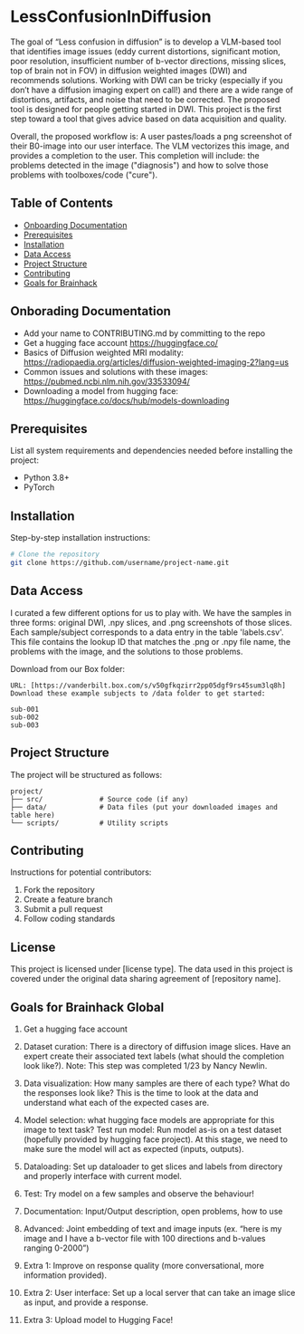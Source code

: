 # LessConfusionInDiffusion
The goal of “Less confusion in diffusion” is to develop a VLM-based tool that identifies image issues (eddy current distortions, significant motion, poor resolution, insufficient number of b-vector directions, missing slices, top of brain not in FOV) in diffusion weighted images (DWI) and recommends solutions. Working with DWI can be tricky (especially if you don’t have a diffusion imaging expert on call!) and there are a wide range of distortions, artifacts, and noise that need to be corrected. The proposed tool is designed for people getting started in DWI. This project is the first step toward a tool that gives advice based on data acquisition and quality. 

Overall, the proposed workflow is: A user pastes/loads a png screenshot of their B0-image into our user interface. The VLM vectorizes this image, and provides a completion to the user. This completion will include: the problems detected in the image ("diagnosis") and how to solve those problems with toolboxes/code ("cure"). 

## Table of Contents
- [Onboarding Documentation](#onboarding)
- [Prerequisites](#prerequisites)
- [Installation](#installation)
- [Data Access](#data-access)
- [Project Structure](#project-structure)
- [Contributing](#contributing)
- [Goals for Brainhack](#Goals)


## Onborading Documentation
* Add your name to CONTRIBUTING.md by committing to the repo
* Get a hugging face account https://huggingface.co/ 
* Basics of Diffusion weighted MRI modality: https://radiopaedia.org/articles/diffusion-weighted-imaging-2?lang=us
* Common issues and solutions with these images: https://pubmed.ncbi.nlm.nih.gov/33533094/ 
* Downloading a model from hugging face: https://huggingface.co/docs/hub/models-downloading 

## Prerequisites

List all system requirements and dependencies needed before installing the project:

- Python 3.8+
- PyTorch

## Installation

Step-by-step installation instructions:

```bash
# Clone the repository
git clone https://github.com/username/project-name.git
```

## Data Access
I curated a few different options for us to play with. We have the samples in three forms: original DWI, .npy slices, and .png screenshots of those slices. Each sample/subject corresponds to a data entry in the table 'labels.csv'. This file contains the lookup ID that matches the .png or .npy file name, the problems with the image, and the solutions to those problems. 

Download from our Box folder:
```
URL: [https://vanderbilt.box.com/s/v50gfkqzirr2pp05dgf9rs45sum3lq8h]
Download these example subjects to /data folder to get started:

sub-001
sub-002
sub-003
```

## Project Structure
The project will be structured as follows:
```
project/
├── src/              # Source code (if any)
├── data/             # Data files (put your downloaded images and table here)
└── scripts/          # Utility scripts
```

## Contributing

Instructions for potential contributors:

1. Fork the repository
2. Create a feature branch
3. Submit a pull request
4. Follow coding standards

## License

This project is licensed under [license type]. The data used in this project is covered under the original data sharing agreement of [repository name].

## Goals for Brainhack Global
1. Get a hugging face account
2. Dataset curation: There is a directory of diffusion image slices. Have an expert create their associated text labels (what should the completion look like?). Note: This step was completed 1/23 by Nancy Newlin.
3. Data visualization: How many samples are there of each type? What do the responses look like? This is the time to look at the data and understand what each of the expected cases are.  
4. Model selection: what hugging face models are appropriate for this image to text task?
Test run model: Run model as-is on a test dataset (hopefully provided by hugging face project). At this stage, we need to make sure the model will act as expected (inputs, outputs). 
5. Dataloading: Set up dataloader to get slices and labels from directory and properly interface with current model. 
6. Test: Try model on a few samples and observe the behaviour!
7. Documentation: Input/Output description, open problems, how to use

8. Advanced: Joint embedding of text and image inputs (ex. “here is my image and I have a b-vector file with 100 directions and b-values ranging 0-2000”)
9. Extra 1: Improve on response quality (more conversational, more information provided). 
10. Extra 2: User interface: Set up a local server that can take an image slice as input, and provide a response. 
11. Extra 3: Upload model to Hugging Face!


